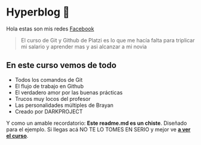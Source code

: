 # Hyperblog 💚
Hola estas son mis redes [ Facebook](https://www.facebook.com/brayan.murcia.370/")
> El curso de Git y Github de Platzi es lo que me hacía falta para triplicar mi salario y aprender mas y asi alcanzar a mi novia

## En este curso vemos de todo
* Todos los comandos de Git
* El flujo de trabajo en Github
* El verdadero amor por las buenas prácticas
* Trucos muy locos del profesor
* Las personalidades múltiples de Brayan
* Creado por DARKPROJECT

Y como un amable recordatorio: **Este readme.md es un chiste**.  Diseñado para el ejemplo. Si llegas acá NO TE LO TOMES EN SERIO y mejor ve [**a ver el curso**](https://platzi.com/cursos/git-github/ "a ver el curso").